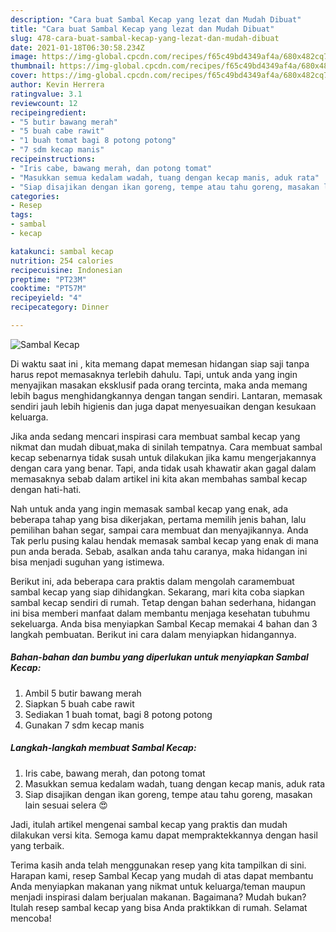 ```yaml
---
description: "Cara buat Sambal Kecap yang lezat dan Mudah Dibuat"
title: "Cara buat Sambal Kecap yang lezat dan Mudah Dibuat"
slug: 478-cara-buat-sambal-kecap-yang-lezat-dan-mudah-dibuat
date: 2021-01-18T06:30:58.234Z
image: https://img-global.cpcdn.com/recipes/f65c49bd4349af4a/680x482cq70/sambal-kecap-foto-resep-utama.jpg
thumbnail: https://img-global.cpcdn.com/recipes/f65c49bd4349af4a/680x482cq70/sambal-kecap-foto-resep-utama.jpg
cover: https://img-global.cpcdn.com/recipes/f65c49bd4349af4a/680x482cq70/sambal-kecap-foto-resep-utama.jpg
author: Kevin Herrera
ratingvalue: 3.1
reviewcount: 12
recipeingredient:
- "5 butir bawang merah"
- "5 buah cabe rawit"
- "1 buah tomat bagi 8 potong potong"
- "7 sdm kecap manis"
recipeinstructions:
- "Iris cabe, bawang merah, dan potong tomat"
- "Masukkan semua kedalam wadah, tuang dengan kecap manis, aduk rata"
- "Siap disajikan dengan ikan goreng, tempe atau tahu goreng, masakan lain sesuai selera 😍"
categories:
- Resep
tags:
- sambal
- kecap

katakunci: sambal kecap 
nutrition: 254 calories
recipecuisine: Indonesian
preptime: "PT23M"
cooktime: "PT57M"
recipeyield: "4"
recipecategory: Dinner

---
```



![Sambal Kecap](https://img-global.cpcdn.com/recipes/f65c49bd4349af4a/680x482cq70/sambal-kecap-foto-resep-utama.jpg)

Di waktu  saat ini , kita memang dapat memesan hidangan siap saji tanpa harus repot memasaknya terlebih dahulu. Tapi, untuk anda yang ingin menyajikan masakan eksklusif pada orang tercinta, maka anda memang lebih bagus menghidangkannya dengan tangan sendiri. Lantaran, memasak sendiri jauh lebih higienis dan juga dapat menyesuaikan dengan kesukaan keluarga.

Jika anda sedang mencari inspirasi cara membuat sambal kecap yang nikmat dan mudah dibuat,maka di sinilah tempatnya. Cara membuat sambal kecap  sebenarnya tidak susah untuk dilakukan jika kamu mengerjakannya dengan cara yang benar. Tapi, anda tidak usah khawatir akan gagal dalam memasaknya 
sebab dalam artikel ini kita akan membahas sambal kecap dengan hati-hati.  



Nah untuk anda yang ingin memasak sambal kecap yang enak, ada beberapa tahap yang bisa dikerjakan, pertama memilih jenis bahan, lalu pemilihan bahan segar, sampai cara membuat dan menyajikannya. Anda Tak perlu pusing kalau hendak memasak sambal kecap yang enak di mana pun anda berada. Sebab, asalkan anda  tahu caranya, maka hidangan ini bisa menjadi suguhan yang istimewa.

Berikut ini, ada beberapa cara praktis  dalam mengolah caramembuat sambal kecap yang siap dihidangkan. Sekarang, mari kita coba siapkan sambal kecap sendiri di rumah. Tetap dengan bahan sederhana, hidangan ini bisa memberi manfaat dalam membantu menjaga kesehatan tubuhmu sekeluarga. Anda bisa menyiapkan Sambal Kecap memakai 4 bahan dan 3 langkah pembuatan. Berikut ini cara dalam menyiapkan hidangannya.

<!--inarticleads1-->

##### Bahan-bahan dan bumbu yang diperlukan untuk menyiapkan Sambal Kecap:

1. Ambil 5 butir bawang merah
1. Siapkan 5 buah cabe rawit
1. Sediakan 1 buah tomat, bagi 8 potong potong
1. Gunakan 7 sdm kecap manis




<!--inarticleads2-->

##### Langkah-langkah membuat Sambal Kecap:

1. Iris cabe, bawang merah, dan potong tomat
1. Masukkan semua kedalam wadah, tuang dengan kecap manis, aduk rata
1. Siap disajikan dengan ikan goreng, tempe atau tahu goreng, masakan lain sesuai selera 😍




Jadi, itulah artikel mengenai  sambal kecap  yang praktis dan mudah dilakukan versi kita. Semoga kamu dapat mempraktekkannya dengan hasil yang terbaik. 

Terima kasih anda telah menggunakan resep yang kita tampilkan di sini. Harapan kami, resep  Sambal Kecap yang mudah di atas dapat membantu Anda menyiapkan makanan yang nikmat untuk keluarga/teman maupun menjadi inspirasi dalam berjualan makanan. Bagaimana? Mudah bukan? Itulah resep sambal kecap yang bisa Anda praktikkan di rumah. Selamat mencoba!

